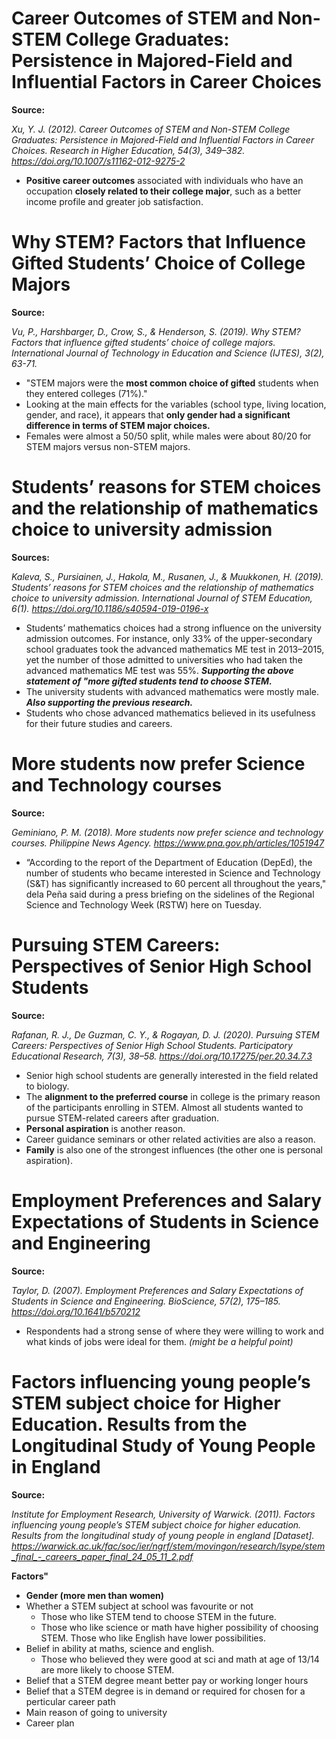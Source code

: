 # Career Outcomes of STEM and Non-STEM College Graduates: Persistence in Majored-Field and Influential Factors in Career Choices
**Source:** 

*Xu, Y. J. (2012). Career Outcomes of STEM and Non-STEM College Graduates: Persistence in Majored-Field and Influential Factors in Career Choices. Research in Higher Education, 54(3), 349–382. https://doi.org/10.1007/s11162-012-9275-2*
- **Positive career outcomes** associated with individuals who have an occupation **closely related to their college major**, such as a better income profile and greater job satisfaction.
  
# Why STEM? Factors that Influence Gifted Students’ Choice of College Majors
**Source:** 

*Vu, P., Harshbarger, D., Crow, S., & Henderson, S. (2019). Why STEM? Factors that influence gifted students’ choice of college majors. International Journal of Technology in Education and Science (IJTES), 3(2), 63-71.*
- "STEM majors were the **most common choice of gifted** students when they entered colleges (71%)."
- Looking at the main effects for the variables (school type, living location, gender, and race), it appears that **only gender had a significant difference in terms of STEM major choices.**
- Females were almost a 50/50 split, while males were about 80/20 for STEM majors versus non-STEM majors.

# Students’ reasons for STEM choices and the relationship of mathematics choice to university admission
**Sources:**

*Kaleva, S., Pursiainen, J., Hakola, M., Rusanen, J., & Muukkonen, H. (2019). Students’ reasons for STEM choices and the relationship of mathematics choice to university admission. International Journal of STEM Education, 6(1). https://doi.org/10.1186/s40594-019-0196-x*
- Students’ mathematics choices had a strong influence on the university admission outcomes. For instance, only 33% of the upper-secondary school graduates took the advanced mathematics ME test in 2013–2015, yet the number of those admitted to universities who had taken the advanced mathematics ME test was 55%. ***Supporting the above statement of "more gifted students tend to choose STEM.***
- The university students with advanced mathematics were mostly male. ***Also supporting the previous research.***
- Students who chose advanced mathematics believed in its usefulness for their future studies and careers. 

# More students now prefer Science and Technology courses
**Source:**

*Geminiano, P. M. (2018). More students now prefer science and technology courses. Philippine News Agency. https://www.pna.gov.ph/articles/1051947*
- “According to the report of the Department of Education (DepEd), the number of students who became interested in Science and Technology (S&T) has significantly increased to 60 percent all throughout the years," dela Peña said during a press briefing on the sidelines of the Regional Science and Technology Week (RSTW) here on Tuesday.

# Pursuing STEM Careers: Perspectives of Senior High School Students

**Source:**

*Rafanan, R. J., De Guzman, C. Y., & Rogayan, D. J. (2020). Pursuing STEM Careers: Perspectives of Senior High School Students. Participatory Educational Research, 7(3), 38–58. https://doi.org/10.17275/per.20.34.7.3*
- Senior high school students are generally interested in the field related to biology.
- The **alignment to the preferred course** in college is the primary reason of the participants enrolling in STEM. Almost all students wanted to pursue STEM-related careers after graduation.
- **Personal aspiration** is another reason. 
- Career guidance seminars or other related activities are also a reason.
- **Family** is also one of the strongest influences (the other one is personal aspiration).

# Employment Preferences and Salary Expectations of Students in Science and Engineering
**Source:**

*Taylor, D. (2007). Employment Preferences and Salary Expectations of Students in Science and Engineering. BioScience, 57(2), 175–185. https://doi.org/10.1641/b570212*
- Respondents had a strong sense of where they were willing to work and what kinds of jobs were ideal for them. *(might be a helpful point)*

# Factors influencing young people’s STEM subject choice for Higher Education. Results from the Longitudinal Study of Young People in England
**Source:**

*Institute for Employment Research, University of Warwick. (2011). Factors influencing young people’s STEM subject choice for higher education. Results from the longitudinal study of young people in england [Dataset]. https://warwick.ac.uk/fac/soc/ier/ngrf/stem/movingon/research/lsype/stem_final_-_careers_paper_final_24_05_11_2.pdf*

  **Factors"**
  
  - **Gender (more men than women)**
  - Whether a STEM subject at school was favourite or not
    - Those who like STEM tend to choose STEM in the future.
    - Those who like science or math have higher possibility of choosing STEM. Those who like English have lower possibilities.
  - Belief in ability at maths, science and english.
    - Those who believed they were good at sci and math at age of 13/14 are more likely to choose STEM.
  - Belief that a STEM degree meant better pay or working longer hours
  - Belief that a STEM degree is in demand or required for chosen for a perticular career path
  - Main reason of going to university
  - Career plan
